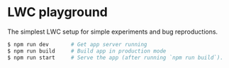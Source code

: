 # LWC playground

The simplest LWC setup for simple experiments and bug reproductions.

```sh
$ npm run dev       # Get app server running
$ npm run build     # Build app in production mode
$ npm run start     # Serve the app (after running `npm run build`).
```
